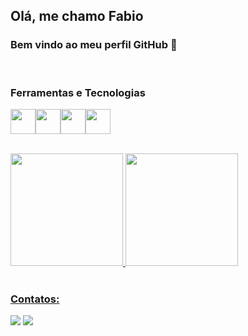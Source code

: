 ## Olá, me chamo Fabio

### Bem vindo ao meu perfil GitHub 👋

<br />

### Ferramentas e Tecnologias

<img src="https://cdn.jsdelivr.net/gh/devicons/devicon/icons/javascript/javascript-original.svg" width="40" height="40" /><img src="https://cdn.jsdelivr.net/gh/devicons/devicon/icons/css3/css3-original.svg" width="40" height="40" /><img src="https://cdn.jsdelivr.net/gh/devicons/devicon/icons/html5/html5-original.svg" width="40" height="40"/><img src="https://cdn.jsdelivr.net/gh/devicons/devicon/icons/react/react-original.svg" width="40" height="40"/>

<div>
<br />
<a href="https://github.com/FabioCeleste/FabioCeleste">
  <img height="180em" src="https://github-readme-stats.vercel.app/api/top-langs/?username=fabioceleste&layout=compact&theme=github_dark"/>
  <img height="180em" src="https://github-readme-stats.vercel.app/api?username=FabioCeleste&show_icons=true&theme=github_dark&include_all_commits=true&count_private=true"/>
</div>
<br />

### Contatos:
<div>
<a href = "fabio.wow.lol@gmail.com"><img src="https://img.shields.io/badge/Gmail-D14836?style=for-the-badge&logo=gmail&logoColor=white" target="_blank"></a>
<a href="https://www.linkedin.com/in/fabio-da-silva-celeste-b71560158/" target="_blank"><img src="https://img.shields.io/badge/-LinkedIn-%230077B5?style=for-the-badge&logo=linkedin&logoColor=white" target="_blank"></a>   
</div>
